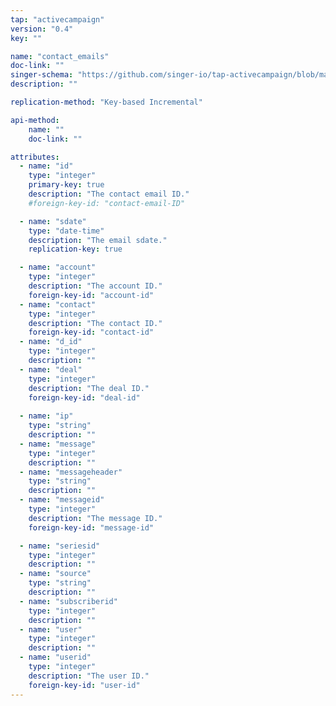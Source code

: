 ```yaml
---
tap: "activecampaign"
version: "0.4"
key: ""

name: "contact_emails"
doc-link: ""
singer-schema: "https://github.com/singer-io/tap-activecampaign/blob/master/tap_activecampaign/schemas/contact_emails.json"
description: ""

replication-method: "Key-based Incremental"

api-method:
    name: ""
    doc-link: ""

attributes:
  - name: "id"
    type: "integer"
    primary-key: true
    description: "The contact email ID."
    #foreign-key-id: "contact-email-ID"

  - name: "sdate"
    type: "date-time"
    description: "The email sdate."
    replication-key: true

  - name: "account"
    type: "integer"
    description: "The account ID."
    foreign-key-id: "account-id"
  - name: "contact"
    type: "integer"
    description: "The contact ID."
    foreign-key-id: "contact-id"
  - name: "d_id"
    type: "integer"
    description: ""
  - name: "deal"
    type: "integer"
    description: "The deal ID."
    foreign-key-id: "deal-id"
  
  - name: "ip"
    type: "string"
    description: ""
  - name: "message"
    type: "integer"
    description: ""
  - name: "messageheader"
    type: "string"
    description: ""
  - name: "messageid"
    type: "integer"
    description: "The message ID."
    foreign-key-id: "message-id"

  - name: "seriesid"
    type: "integer"
    description: ""
  - name: "source"
    type: "string"
    description: ""
  - name: "subscriberid"
    type: "integer"
    description: ""
  - name: "user"
    type: "integer"
    description: ""
  - name: "userid"
    type: "integer"
    description: "The user ID."
    foreign-key-id: "user-id"
---
```

